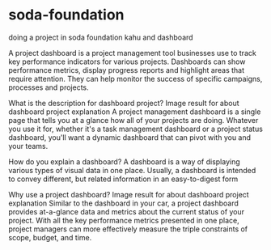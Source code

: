 # soda-foundation
doing a project in soda foundation kahu and dashboard

A project dashboard is a project management tool businesses use to track key performance indicators for various projects. Dashboards can show performance metrics, display progress reports and highlight areas that require attention. They can help monitor the success of specific campaigns, processes and projects.

What is the description for dashboard project?
Image result for about dashboard project explanation
A project management dashboard is a single page that tells you at a glance how all of your projects are doing. Whatever you use it for, whether it's a task management dashboard or a project status dashboard, you'll want a dynamic dashboard that can pivot with you and your teams.

How do you explain a dashboard?
A dashboard is a way of displaying various types of visual data in one place. Usually, a dashboard is intended to convey different, but related information in an easy-to-digest form

Why use a project dashboard?
Image result for about dashboard project explanation
Similar to the dashboard in your car, a project dashboard provides at-a-glance data and metrics about the current status of your project. With all the key performance metrics presented in one place, project managers can more effectively measure the triple constraints of scope, budget, and time.
